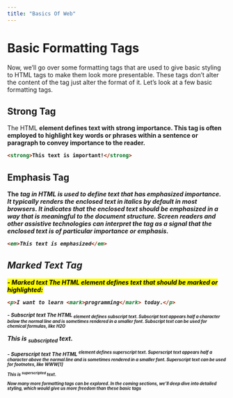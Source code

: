 ```yaml
---
title: "Basics Of Web"
---
```


# Basic Formatting Tags

Now, we’ll go over some formatting tags that are used to give basic styling to HTML tags to make them look more presentable. These tags don’t alter the content of the tag just alter the format of it. Let’s look at a few basic formatting tags.

## Strong Tag
The HTML <strong> element defines text with strong importance. This tag is often employed to highlight key words or phrases within a sentence or paragraph to convey importance to the reader.
```html
<strong>This text is important!</strong>
```

## Emphasis Tag
The <em> tag in HTML is used to define text that has emphasized importance. It typically renders the enclosed text in italics by default in most browsers. It indicates that the enclosed text should be emphasized in a way that is meaningful to the document structure. Screen readers and other assistive technologies can interpret the <em> tag as a signal that the enclosed text is of particular importance or emphasis. 
```html
<em>This text is emphasized</em>
```
## Marked Text Tag
<mark> - Marked text
The HTML <mark> element defines text that should be marked or highlighted:
```html
<p>I want to learn <mark>programming</mark> today.</p>
```

<sub> - Subscript text
The HTML <sub> element defines subscript text. Subscript text appears half a character below the normal line and is sometimes rendered in a smaller font. Subscript text can be used for chemical formulas, like H2O
<p>This is <sub>subscripted</sub> text.</p>
<sup> - Superscript text
The HTML <sup> element defines superscript text. Superscript text appears half a character above the normal line and is sometimes rendered in a smaller font. Superscript text can be used for footnotes, like WWW[1]
<p>This is <sup>superscripted</sup> text.</p>
Now many more formatting tags can be explored. In the coming sections, we’ll deep dive into detailed styling, which would give us more freedom than these basic tags
